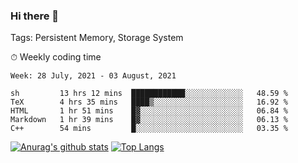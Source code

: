 ### Hi there 👋

Tags: Persistent Memory, Storage System

<!--

[![Anurag's github stats](https://github-readme-stats.vercel.app/api?username=wwyf)](https://github.com/anuraghazra/github-readme-stats)

[![Anurag's github stats](https://github-readme-stats.vercel.app/api?username=wwyf&count_private=true)](https://github.com/anuraghazra/github-readme-stats)


[![Top Langs](https://github-readme-stats.vercel.app/api/top-langs/?username=wwyf&count_private=true&&hide=jupyter%20notebook,html)](https://github.com/anuraghazra/github-readme-stats)



-->


⏱ Weekly coding time

<!--START_SECTION:waka-->
```text
Week: 28 July, 2021 - 03 August, 2021

sh         13 hrs 12 mins  ████████████░░░░░░░░░░░░░   48.59 % 
TeX        4 hrs 35 mins   ████▒░░░░░░░░░░░░░░░░░░░░   16.92 % 
HTML       1 hr 51 mins    █▓░░░░░░░░░░░░░░░░░░░░░░░   06.84 % 
Markdown   1 hr 39 mins    █▓░░░░░░░░░░░░░░░░░░░░░░░   06.13 % 
C++        54 mins         █░░░░░░░░░░░░░░░░░░░░░░░░   03.35 % 
```
<!--END_SECTION:waka-->



[![Anurag's github stats](https://github-readme-stats.vercel.app/api?username=wwyf&count_private=true&show_icons=true&hide_border=true)](https://github.com/anuraghazra/github-readme-stats) [![Top Langs](https://github-readme-stats.vercel.app/api/top-langs/?username=wwyf&count_private=true&hide=jupyter%20notebook,html,OpenEdge%20ABL&langs_count=10&layout=compact&hide_border=true)](https://github.com/anuraghazra/github-readme-stats)

<!--

[![willianrod's wakatime stats](https://github-readme-stats.vercel.app/api/wakatime?username=wwyf)](https://github.com/anuraghazra/github-readme-stats)


-->
